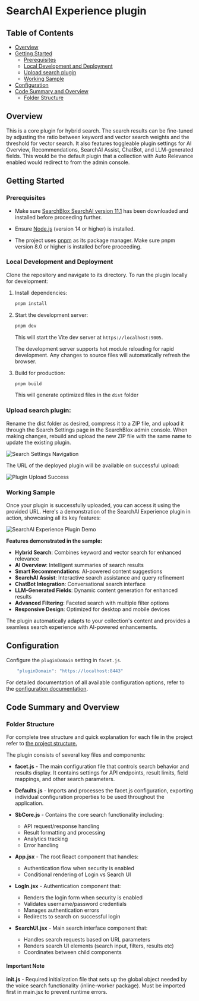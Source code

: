 # SearchAI Experience plugin


## Table of Contents
- [Overview](#overview)
- [Getting Started](#getting-started)
  - [Prerequisites](#prerequisites)
  - [Local Development and Deployment](#local-development-and-deployment) 
  - [Upload search plugin](#upload-search-plugin)
  - [Working Sample](#working-sample)
- [Configuration](#configuration)
- [Code Summary and Overview](#code-summary-and-overview)
  - [Folder Structure](#folder-structure)
  


## Overview
This is a core plugin for hybrid search. The search results can be fine-tuned by adjusting the ratio between keyword and vector search weights and the threshold for vector search. It also features toggleable plugin settings for AI Overview, Recommendations, SearchAI Assist, ChatBot, and LLM-generated fields. This would be the default plugin that a collection with Auto Relevance enabled would redirect to from the admin console.

## Getting Started

### Prerequisites 
-  Make sure [SearchBlox SearchAI version 11.1](https://www.searchblox.com/downloads) has been downloaded and installed before proceeding further.

-  Ensure [Node.js](https://nodejs.org/) (version 14 or higher) is installed.
-  The project uses [pnpm](https://pnpm.io/installation) as its package manager. Make sure pnpm version 8.0 or higher is installed before proceeding.

### Local Development and Deployment

Clone the repository and navigate to its directory. To run the plugin locally for development:

1. Install dependencies:
   ```bash
   pnpm install
   ```

2. Start the development server:
   ```bash
   pnpm dev
   ```
   This will start the Vite dev server at `https://localhost:9005`.


   The development server supports hot module reloading for rapid development. Any changes to source files will automatically refresh the browser.

3. Build for production:
   ```bash
   pnpm build
   ```
   This will generate optimized files in the `dist` folder

### Upload search plugin:

   Rename the dist folder as desired, compress it to a ZIP file, and upload it through the Search Settings page in the SearchBlox admin console. When making changes, rebuild and upload the new ZIP file with the same name to update the existing plugin.

   
   ![Search Settings Navigation](https://github.com/SearchBlox-Software-Inc/unified-plugin/blob/main/src/assets/images/search-settings.png)



   The URL of the deployed plugin will be available on successful upload:


   ![Plugin Upload Success](https://github.com/SearchBlox-Software-Inc/unified-plugin/blob/main/src/assets/images/plugin-uploaded.png)

### Working Sample

Once your plugin is successfully uploaded, you can access it using the provided URL. Here's a demonstration of the SearchAI Experience plugin in action, showcasing all its key features:

![SearchAI Experience Plugin Demo](https://github.com/SearchBlox-Software-Inc/unified-plugin/blob/main/public/searchai_experience_plugin.gif)

**Features demonstrated in the sample:**

- **Hybrid Search**: Combines keyword and vector search for enhanced relevance
- **AI Overview**: Intelligent summaries of search results
- **Smart Recommendations**: AI-powered content suggestions
- **SearchAI Assist**: Interactive search assistance and query refinement
- **ChatBot Integration**: Conversational search interface
- **LLM-Generated Fields**: Dynamic content generation for enhanced results
- **Advanced Filtering**: Faceted search with multiple filter options
- **Responsive Design**: Optimized for desktop and mobile devices

The plugin automatically adapts to your collection's content and provides a seamless search experience with AI-powered enhancements.

   

## Configuration

Configure the `pluginDomain` setting in `facet.js`.

```js
    "pluginDomain": "https://localhost:8443"
```

For detailed documentation of all available configuration options, refer to the [configuration documentation](CONFIG_DOCUMENTATION.md).


## Code Summary and Overview 

### Folder Structure
For complete tree structure and quick explanation for each file in the project refer to [the project structure.](ARCHITECTURE.md)


The plugin consists of several key files and components:

- **facet.js** - The main configuration file that controls search behavior and results display. It contains settings for API endpoints, result limits, field mappings, and other search parameters.

- **Defaults.js** - Imports and processes the facet.js configuration, exporting individual configuration properties to be used throughout the application.

- **SbCore.js** - Contains the core search functionality including:
  - API request/response handling
  - Result formatting and processing
  - Analytics tracking
  - Error handling

- **App.jsx** - The root React component that handles:
  - Authentication flow when security is enabled
  - Conditional rendering of Login vs Search UI
  

- **LogIn.jsx** - Authentication component that:
  - Renders the login form when security is enabled
  - Validates username/password credentials
  - Manages authentication errors
  - Redirects to search on successful login

- **SearchUI.jsx** - Main search interface component that:
  - Handles search requests based on URL parameters
  - Renders search UI elements (search input, filters, results etc)
  - Coordinates between child components

#### Important Note
**init.js** - Required initialization file that sets up the global object needed by the voice search functionality (inline-worker package). Must be imported first in main.jsx to prevent runtime errors.